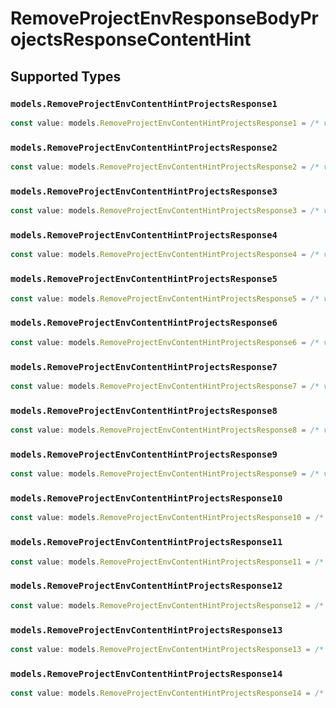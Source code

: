 # RemoveProjectEnvResponseBodyProjectsResponseContentHint


## Supported Types

### `models.RemoveProjectEnvContentHintProjectsResponse1`

```typescript
const value: models.RemoveProjectEnvContentHintProjectsResponse1 = /* values here */
```

### `models.RemoveProjectEnvContentHintProjectsResponse2`

```typescript
const value: models.RemoveProjectEnvContentHintProjectsResponse2 = /* values here */
```

### `models.RemoveProjectEnvContentHintProjectsResponse3`

```typescript
const value: models.RemoveProjectEnvContentHintProjectsResponse3 = /* values here */
```

### `models.RemoveProjectEnvContentHintProjectsResponse4`

```typescript
const value: models.RemoveProjectEnvContentHintProjectsResponse4 = /* values here */
```

### `models.RemoveProjectEnvContentHintProjectsResponse5`

```typescript
const value: models.RemoveProjectEnvContentHintProjectsResponse5 = /* values here */
```

### `models.RemoveProjectEnvContentHintProjectsResponse6`

```typescript
const value: models.RemoveProjectEnvContentHintProjectsResponse6 = /* values here */
```

### `models.RemoveProjectEnvContentHintProjectsResponse7`

```typescript
const value: models.RemoveProjectEnvContentHintProjectsResponse7 = /* values here */
```

### `models.RemoveProjectEnvContentHintProjectsResponse8`

```typescript
const value: models.RemoveProjectEnvContentHintProjectsResponse8 = /* values here */
```

### `models.RemoveProjectEnvContentHintProjectsResponse9`

```typescript
const value: models.RemoveProjectEnvContentHintProjectsResponse9 = /* values here */
```

### `models.RemoveProjectEnvContentHintProjectsResponse10`

```typescript
const value: models.RemoveProjectEnvContentHintProjectsResponse10 = /* values here */
```

### `models.RemoveProjectEnvContentHintProjectsResponse11`

```typescript
const value: models.RemoveProjectEnvContentHintProjectsResponse11 = /* values here */
```

### `models.RemoveProjectEnvContentHintProjectsResponse12`

```typescript
const value: models.RemoveProjectEnvContentHintProjectsResponse12 = /* values here */
```

### `models.RemoveProjectEnvContentHintProjectsResponse13`

```typescript
const value: models.RemoveProjectEnvContentHintProjectsResponse13 = /* values here */
```

### `models.RemoveProjectEnvContentHintProjectsResponse14`

```typescript
const value: models.RemoveProjectEnvContentHintProjectsResponse14 = /* values here */
```

